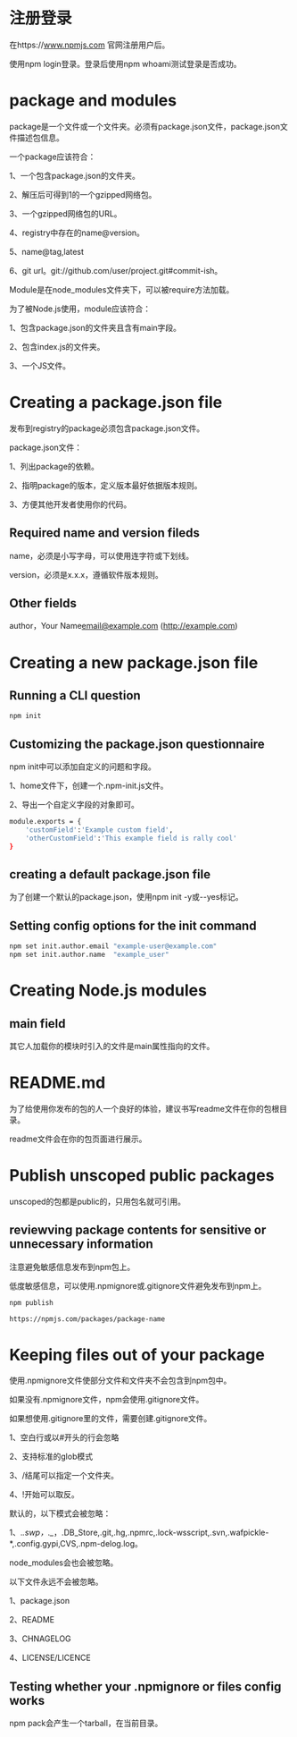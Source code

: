 # 注册登录

在https://www.npmjs.com 官网注册用户后。

使用npm login登录。登录后使用npm whoami测试登录是否成功。

# package and modules

package是一个文件或一个文件夹。必须有package.json文件，package.json文件描述包信息。

一个package应该符合：

1、一个包含package.json的文件夹。

2、解压后可得到1的一个gzipped网络包。

3、一个gzipped网络包的URL。

4、registry中存在的name@version。

5、name@tag,latest

6、git url。git://github.com/user/project.git#commit-ish。


Module是在node_modules文件夹下，可以被require方法加载。

为了被Node.js使用，module应该符合：

1、包含package.json的文件夹且含有main字段。

2、包含index.js的文件夹。

3、一个JS文件。

# Creating a package.json file

发布到registry的package必须包含package.json文件。

package.json文件：

1、列出package的依赖。

2、指明package的版本，定义版本最好依据版本规则。

3、方便其他开发者使用你的代码。

## Required name and version fileds

name，必须是小写字母，可以使用连字符或下划线。

version，必须是x.x.x，遵循软件版本规则。

## Other fields

author，Your Name<email@example.com> (http://example.com)

# Creating a new package.json file

## Running a CLI question

```bash
npm init
```
## Customizing the package.json questionnaire

npm init中可以添加自定义的问题和字段。

1、home文件下，创建一个.npm-init.js文件。

2、导出一个自定义字段的对象即可。

```bash
module.exports = {
    'customField':'Example custom field',
    'otherCustomField':'This example field is rally cool'
}
```

## creating a default package.json file

为了创建一个默认的package.json，使用npm init -y或--yes标记。

## Setting config options for the init command

```bash
npm set init.author.email "example-user@example.com"
npm set init.author.name  "example_user"
```

# Creating Node.js modules

## main field

其它人加载你的模块时引入的文件是main属性指向的文件。

# README.md

为了给使用你发布的包的人一个良好的体验，建议书写readme文件在你的包根目录。

readme文件会在你的包页面进行展示。

# Publish unscoped public packages

unscoped的包都是public的，只用包名就可引用。

## reviewving package contents for sensitive or unnecessary information

注意避免敏感信息发布到npm包上。

低度敏感信息，可以使用.npmignore或.gitignore文件避免发布到npm上。

```bash
npm publish

https://npmjs.com/packages/package-name
```

# Keeping files out of your package

使用.npmignore文件使部分文件和文件夹不会包含到npm包中。

如果没有.npmignore文件，npm会使用.gitignore文件。

如果想使用.gitignore里的文件，需要创建.gitignore文件。

1、空白行或以#开头的行会忽略

2、支持标准的glob模式

3、/结尾可以指定一个文件夹。

4、!开始可以取反。

默认的，以下模式会被忽略：

1、.*.swp，._*，.DB_Store,.git,.hg,.npmrc,.lock-wsscript,.svn,.wafpickle-*,.config.gypi,CVS,.npm-delog.log。

node_modules会也会被忽略。

以下文件永远不会被忽略。

1、package.json

2、README

3、CHNAGELOG

4、LICENSE/LICENCE

## Testing whether your .npmignore or files config works

npm pack会产生一个tarball，在当前目录。